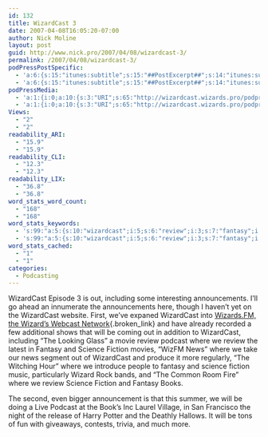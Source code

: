 ```yaml
---
id: 132
title: WizardCast 3
date: 2007-04-08T16:05:20-07:00
author: Nick Moline
layout: post
guid: http://www.nick.pro/2007/04/08/wizardcast-3/
permalink: /2007/04/08/wizardcast-3/
podPressPostSpecific:
  - 'a:6:{s:15:"itunes:subtitle";s:15:"##PostExcerpt##";s:14:"itunes:summary";s:15:"##PostExcerpt##";s:15:"itunes:keywords";s:17:"##WordPressCats##";s:13:"itunes:author";s:10:"##Global##";s:15:"itunes:explicit";s:7:"Default";s:12:"itunes:block";s:7:"Default";}'
  - 'a:6:{s:15:"itunes:subtitle";s:15:"##PostExcerpt##";s:14:"itunes:summary";s:15:"##PostExcerpt##";s:15:"itunes:keywords";s:17:"##WordPressCats##";s:13:"itunes:author";s:10:"##Global##";s:15:"itunes:explicit";s:7:"Default";s:12:"itunes:block";s:7:"Default";}'
podPressMedia:
  - 'a:1:{i:0;a:10:{s:3:"URI";s:65:"http://wizardcast.wizards.pro/podpress_trac/web/14/0/Episode3.mp3";s:5:"title";s:20:"WizardCast Episode 3";s:4:"type";s:9:"audio_mp3";s:4:"size";s:0:"";s:8:"duration";s:12:"DETECTING...";s:12:"previewImage";s:0:"";s:10:"dimensionW";s:0:"";s:10:"dimensionH";s:0:"";s:3:"rss";s:2:"on";s:4:"atom";s:2:"on";}}'
  - 'a:1:{i:0;a:10:{s:3:"URI";s:65:"http://wizardcast.wizards.pro/podpress_trac/web/14/0/Episode3.mp3";s:5:"title";s:20:"WizardCast Episode 3";s:4:"type";s:9:"audio_mp3";s:4:"size";s:0:"";s:8:"duration";s:12:"DETECTING...";s:12:"previewImage";s:0:"";s:10:"dimensionW";s:0:"";s:10:"dimensionH";s:0:"";s:3:"rss";s:2:"on";s:4:"atom";s:2:"on";}}'
Views:
  - "2"
  - "2"
readability_ARI:
  - "15.9"
  - "15.9"
readability_CLI:
  - "12.3"
  - "12.3"
readability_LIX:
  - "36.8"
  - "36.8"
word_stats_word_count:
  - "168"
  - "168"
word_stats_keywords:
  - 's:99:"a:5:{s:10:"wizardcast";i:5;s:6:"review";i:3;s:7:"fantasy";i:3;s:7:"science";i:3;s:7:"fiction";i:3;}";'
  - 's:99:"a:5:{s:10:"wizardcast";i:5;s:6:"review";i:3;s:7:"fantasy";i:3;s:7:"science";i:3;s:7:"fiction";i:3;}";'
word_stats_cached:
  - "1"
  - "1"
categories:
  - Podcasting
---
```

WizardCast Episode 3 is out, including some interesting announcements. I&#8217;ll go ahead an innumerate the announcements here, though I haven&#8217;t yet on the WizardCast website. First, we&#8217;ve expaned WizardCast into [Wizards.FM, the Wizard&#8217;s Webcast Network](http://www.wizards.fm/){.broken_link} and have already recorded a few additional shows that will be coming out in addition to WizardCast, including &#8220;The Looking Glass&#8221; a movie review podcast where we review the latest in Fantasy and Science Fiction movies, &#8220;WizFM News&#8221; where we take our news segment out of WizardCast and produce it more regularly, &#8220;The Witching Hour&#8221; where we introduce people to fantasy and science fiction music, particularly Wizard Rock bands, and &#8220;The Common Room Fire&#8221; where we review Science Fiction and Fantasy Books.

The second, even bigger announcement is that this summer, we will be doing a Live Podcast at the Book&#8217;s Inc Laurel Village, in San Francisco the night of the release of Harry Potter and the Deathly Hallows. It will be tons of fun with giveaways, contests, trivia, and much more.